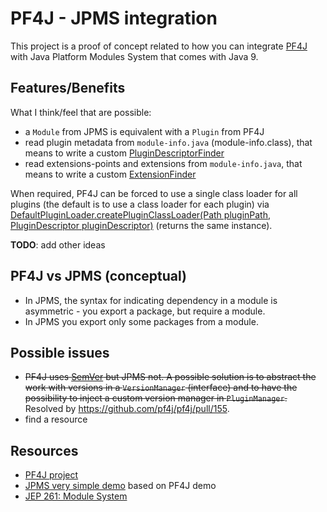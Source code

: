 PF4J - JPMS integration
=====================
This project is a proof of concept related to how you can integrate [PF4J](https://github.com/pf4j/pf4j) with Java Platform Modules System that comes with Java 9.

Features/Benefits
-------------------
What I think/feel that are possible:
- a `Module` from JPMS is equivalent with a `Plugin` from PF4J
- read plugin metadata from `module-info.java` (module-info.class), that means to write a custom [PluginDescriptorFinder](https://github.com/pf4j/pf4j/blob/master/pf4j/src/main/java/org/pf4j/PluginDescriptorFinder.java)
- read extensions-points and extensions from `module-info.java`, that means to write a custom [ExtensionFinder](https://github.com/pf4j/pf4j/blob/master/pf4j/src/main/java/org/pf4j/ExtensionFinder.java)

When required, PF4J can be forced to use a single class loader for all plugins (the default is to use a class loader for each plugin) via [DefaultPluginLoader.createPluginClassLoader(Path pluginPath, PluginDescriptor pluginDescriptor)](https://github.com/pf4j/pf4j/blob/master/pf4j/src/main/java/org/pf4j/DefaultPluginLoader.java#L51) (returns the same instance).

**TODO**: add other ideas

PF4J vs JPMS (conceptual)
-------------------
- In JPMS, the syntax for indicating dependency in a module is asymmetric - you export a package, but require
a module. 
- In JPMS you export only some packages from a module.

Possible issues
-------------------
- ~~PF4J uses [SemVer](http://semver.org/) but JPMS not.
A possible solution is to abstract the work with versions in a `VersionManager` (interface) and to have the possibility to inject a custom version manager in `PluginManager`.~~ Resolved by https://github.com/pf4j/pf4j/pull/155.
- find a resource

Resources
-------------------
- [PF4J project](https://github.com/pf4j/pf4j)
- [JPMS very simple demo](https://github.com/decebals/jpms-demo) based on PF4J demo
- [JEP 261: Module System](http://openjdk.java.net/jeps/261)
